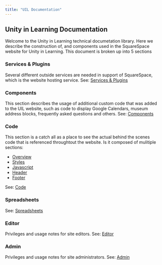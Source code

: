 ```yaml
---
title: "UIL Documentation"
---
```


## Unity in Learning Documentation

Welcome to the Unity in Learning technical documetation library.  Here we describe the construction of, and components used in the SquareSpace website for Unity in Learning.   This document is broken up into 5 sections 

### Services & Plugins

Several different outside services are needed in support of SquareSpace, which is the website hosting service.  See: [Services & Plugins](/Docs/services.html) 

### Components

This section describes the usage of additional custom code that was added to the UIL website, such as code to display Google Calendars, museum address blocks, frequently asked questions and others. See: [Components](/Docs/components.html)

### Code

This section is a catch all as a place to see the actual behind the scenes code that is referenced throughtout the website. Is it composed of mulitiple sections: 

- [Overview](/Docs/code_overview.html)
- [Styles](/Docs/styles.html)
- [Javascript](/Docs/javascript.html)
- [Header](/Docs/code_header.html)
- [Footer](/Docs/code_footer.html)

See: [Code](/Docs/code_overview.html)

### Spreadsheets

See: [Spreadsheets](/Docs/spreadsheets.html)

### Editor

Privileges and usage notes for site editors.  See: [Editor](/Docs/editor.html)

### Admin

Privileges and usage notes for site administrators.  See: [Admin](/Docs/admin.html)



